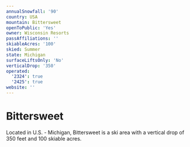 ```yaml
---
annualSnowfall: '90'
country: USA
mountain: Bittersweet
openToPublic: 'Yes'
owner: Wisconsin Resorts
passAffiliations: ''
skiableAcres: '100'
skied: Summer
state: Michigan
surfaceLiftsOnly: 'No'
verticalDrop: '350'
operated:
  '2324': true
  '2425': true
website: ''
---
```



# Bittersweet

Located in U.S. - Michigan, Bittersweet is a ski area with a vertical drop of 350 feet and 100 skiable acres.
